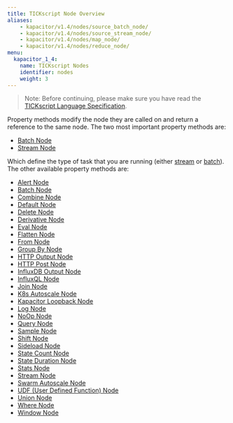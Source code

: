 ```yaml
---
title: TICKscript Node Overview
aliases:
    - kapacitor/v1.4/nodes/source_batch_node/
    - kapacitor/v1.4/nodes/source_stream_node/
    - kapacitor/v1.4/nodes/map_node/
    - kapacitor/v1.4/nodes/reduce_node/
menu:
  kapacitor_1_4:
    name: TICKscript Nodes
    identifier: nodes
    weight: 3
---
```


> Note: Before continuing, please make sure you have read the
> [TICKscript Language Specification](/kapacitor/v1.4/tick/).

Property methods modify the node they are called on and return a
reference to the same node. The two most important property methods
are:

* [Batch Node](/kapacitor/v1.4/nodes/batch_node)
* [Stream Node](/kapacitor/v1.4/nodes/stream_node)

Which define the type of task that you are running (either
[stream](/kapacitor/v1.4/introduction/getting_started/#trigger-alert-from-stream-data)
or
[batch](/kapacitor/v1.4/introduction/getting_started/#trigger-alert-from-batch-data)). The
other available property methods are:

* [Alert Node](/kapacitor/v1.4/nodes/alert_node)
* [Batch Node](/kapacitor/v1.4/nodes/batch_node)
* [Combine Node](/kapacitor/v1.4/nodes/combine_node)
* [Default Node](/kapacitor/v1.4/nodes/default_node)
* [Delete Node](/kapacitor/v1.4/nodes/delete_node)
* [Derivative Node](/kapacitor/v1.4/nodes/derivative_node)
* [Eval Node](/kapacitor/v1.4/nodes/eval_node)
* [Flatten Node](/kapacitor/v1.4/nodes/flatten_node)
* [From Node](/kapacitor/v1.4/nodes/from_node)
* [Group By Node](/kapacitor/v1.4/nodes/group_by_node)
* [HTTP Output Node](/kapacitor/v1.4/nodes/http_out_node)
* [HTTP Post Node](/kapacitor/v1.4/nodes/http_post_node)
* [InfluxDB Output Node](/kapacitor/v1.4/nodes/influx_d_b_out_node)
* [InfluxQL Node](/kapacitor/v1.4/nodes/influx_q_l_node)
* [Join Node](/kapacitor/v1.4/nodes/join_node)
* [K8s Autoscale Node](/kapacitor/v1.4/nodes/k8s_autoscale_node)
* [Kapacitor Loopback Node](/kapacitor/v1.4/nodes/kapacitor_loopback_node)
* [Log Node](/kapacitor/v1.4/nodes/log_node)
* [NoOp Node](/kapacitor/v1.4/nodes/no_op_node)
* [Query Node](/kapacitor/v1.4/nodes/query_node)
* [Sample Node](/kapacitor/v1.4/nodes/sample_node)
* [Shift Node](/kapacitor/v1.4/nodes/shift_node)
* [Sideload Node](/kapacitor/v1.4/nodes/sideload_node)
* [State Count Node](/kapacitor/v1.4/nodes/state_count_node)
* [State Duration Node](/kapacitor/v1.4/nodes/state_duration_node)
* [Stats Node](/kapacitor/v1.4/nodes/stats_node)
* [Stream Node](/kapacitor/v1.4/nodes/stream_node)
* [Swarm Autoscale Node](/kapacitor/v1.4/nodes/swarm_autoscale_node)
* [UDF (User Defined Function) Node](/kapacitor/v1.4/nodes/u_d_f_node)
* [Union Node](/kapacitor/v1.4/nodes/union_node)
* [Where Node](/kapacitor/v1.4/nodes/where_node)
* [Window Node](/kapacitor/v1.4/nodes/window_node)

